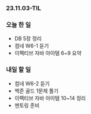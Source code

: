 ### 23.11.03-TIL
### 오늘 한 일
- DB 5장 정리
- 컴네 W6-1 듣기
- 이펙티브 자바 아이템 6~9 요약
  
### 내일 할 일
- 컴네 W6-2 듣기
- 백준 골드 1문제 풀기
- 이펙티브 자바 아이템 10~14 정리
- 멘토링 준비
